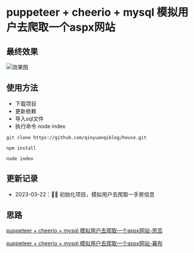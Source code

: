 # puppeteer + cheerio + mysql 模拟用户去爬取一个aspx网站

## 最终效果

![效果图](https://api2.mubu.com/v3/document_image/f6962e12-283b-47e8-831d-b29ea553c618-2331693.jpg)


## 使用方法

- 下载项目
- 更新依赖
- 导入sql文件
- 执行命令  node index

```shell
git clone https://github.com/qinyuanqiblog/house.git
```

```shell
npm install
```


```shell
node index
```

## 更新记录

* 2023-03-22：🎉🎉 初始化项目，模拟用户去爬取一手房信息

## 思路

[puppeteer + cheerio + mysql 模拟用户去爬取一个aspx网站-思否](https://segmentfault.com/a/1190000043572279)

[puppeteer + cheerio + mysql 模拟用户去爬取一个aspx网站-幕布](https://www.mubucm.com/doc/79m-i0n46rt)